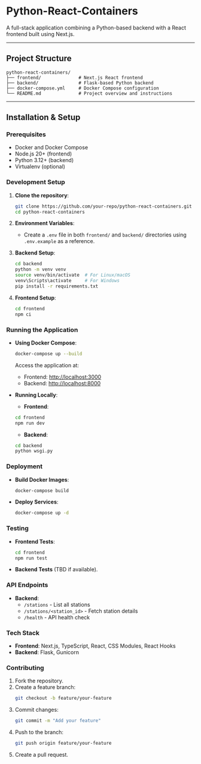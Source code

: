 # Python-React-Containers

A full-stack application combining a Python-based backend with a React frontend built using Next.js.

---

## Project Structure

```
python-react-containers/
├── frontend/              # Next.js React frontend
├── backend/               # Flask-based Python backend
├── docker-compose.yml     # Docker Compose configuration
└── README.md              # Project overview and instructions
```

---

## Installation & Setup

### Prerequisites
- Docker and Docker Compose
- Node.js 20+ (frontend)
- Python 3.12+ (backend)
- Virtualenv (optional)

### Development Setup

1. **Clone the repository**:
   ```bash
   git clone https://github.com/your-repo/python-react-containers.git
   cd python-react-containers
   ```

2. **Environment Variables**:
   - Create a `.env` file in both `frontend/` and `backend/` directories using `.env.example` as a reference.

3. **Backend Setup**:
   ```bash
   cd backend
   python -m venv venv
   source venv/bin/activate  # For Linux/macOS
   venv\Scripts\activate     # For Windows
   pip install -r requirements.txt
   ```

4. **Frontend Setup**:
   ```bash
   cd frontend
   npm ci
   ```

### Running the Application

- **Using Docker Compose**:
   ```bash
   docker-compose up --build
   ```
   Access the application at:
   - Frontend: [http://localhost:3000](http://localhost:3000)
   - Backend: [http://localhost:8000](http://localhost:8000)

- **Running Locally**:
   - **Frontend**:
   ```bash
   cd frontend
   npm run dev
   ```
   - **Backend**:
   ```bash
   cd backend
   python wsgi.py
   ```

### Deployment

- **Build Docker Images**:
   ```bash
   docker-compose build
   ```

- **Deploy Services**:
   ```bash
   docker-compose up -d
   ```

### Testing

- **Frontend Tests**:
   ```bash
   cd frontend
   npm run test
   ```

- **Backend Tests** (TBD if available).

### API Endpoints

- **Backend**:
  - `/stations` - List all stations
  - `/stations/<station_id>` - Fetch station details
  - `/health` - API health check

### Tech Stack

- **Frontend**: Next.js, TypeScript, React, CSS Modules, React Hooks
- **Backend**: Flask, Gunicorn

### Contributing

1. Fork the repository.
2. Create a feature branch:
   ```bash
   git checkout -b feature/your-feature
   ```
3. Commit changes:
   ```bash
   git commit -m "Add your feature"
   ```
4. Push to the branch:
   ```bash
   git push origin feature/your-feature
   ```
5. Create a pull request.
